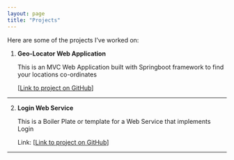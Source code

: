 ```yaml
---
layout: page
title: "Projects"
---
```

<!-- # Projects -->
Here are some of the projects I've worked on:

1. **Geo-Locator Web Application**
   
   This is an MVC Web Application built with Springboot framework to find your locations co-ordinates
   
   [[Link to project on GitHub](https://github.com/danielisangedighi/GeoLocator.git)]

---

2. **Login Web Service**

   This is a Boiler Plate or template for a Web Service that implements Login
   
   Link: [[Link to project on GitHub](https://github.com/danielisangedighi/login_webservice)]

---
<!--
2. **Project 2**
   Description: [Brief description]
   Link: [Link to project]

-->

